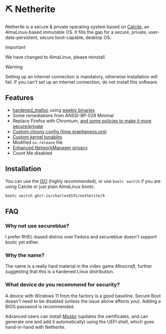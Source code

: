 # :pick: Netherite

Netherite is a secure & private operating system based on [Calcite](https://github.com/charles8191/calcite), an AlmaLinux-based immutable OS. It fills the gap for a secure, private, user-data-persistent, secure boot-capable, desktop OS.

> [!IMPORTANT]
> We have changed to AlmaLinux, please reinstall.

> [!WARNING]
> Setting up an internet connection is mandatory, otherwise installation will fail. If you can't set up an internet connection, do not install this software.

## Features

- [hardened_malloc](https://github.com/GrapheneOS/hardened_malloc) using [weekly binaries](https://github.com/charles8191/hardened_malloc)
- Some remediations from ANSSI-BP-028 Minimal
- Replace Firefox with Chromium, [and some policies to make it more secure/private](browser.json)
- [Custom chrony config (time.grapheneos.org)](chrony.conf)
- [Custom kernel tunables](tunables.conf)
- Modified `os-release` file
- [Enhanced NetworkManager privacy](net-privacy.conf)
- Count Me disabled

## Installation

You can use the [ISO](https://github.com/charles8191/netherite/releases/latest/download/9.iso) (highly recommended), or use `bootc switch` if you are using Calcite or just plain AlmaLinux bootc:

```bash
bootc switch ghcr.io/charles8191/netherite/9
```

## FAQ

### Why not use secureblue?

I prefer RHEL-based distros over Fedora and secureblue doesn't support bootc yet either.

### Why the name?

The name is a really hard material in the video game _Minecraft_, further suggesting that this is a hardened Linux distribution.

### What device do you recommend for security?

A device with Windows 11 from the factory is a good baseline. Secure Boot doesn't need to be disabled (unless the issue above affects you). Adding a BIOS password is recommended.

Advanced users can install [Mosby](https://github.com/pbatard/Mosby) (updates the certificates, and can generate one and add it automatically) using the UEFI shell, which goes hand-in-hand with Netherite.
